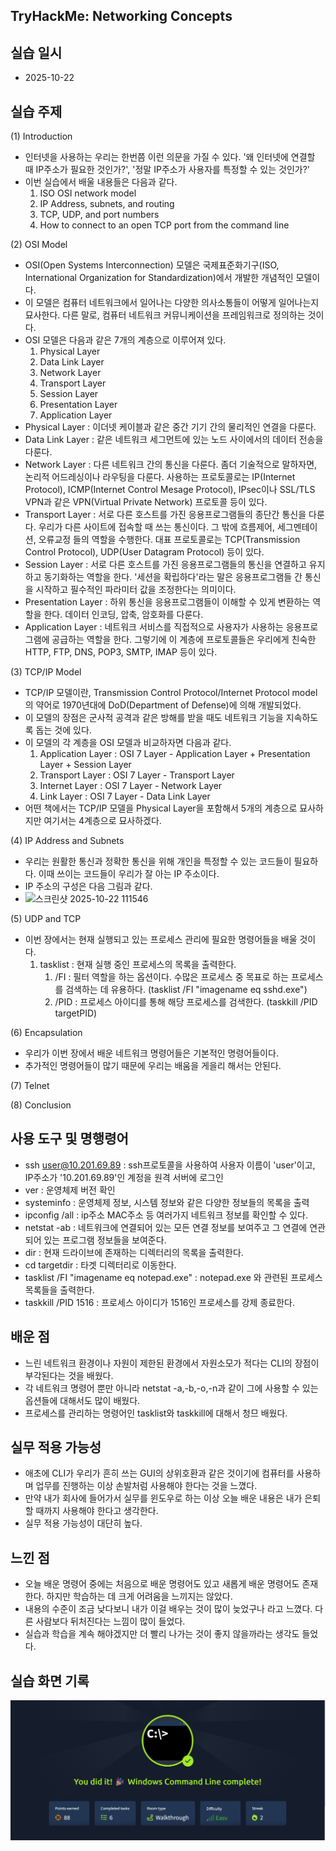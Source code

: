 ## TryHackMe: Networking Concepts


## 실습 일시
 - 2025-10-22


## 실습 주제
(1) Introduction
 - 인터넷을 사용하는 우리는 한번쯤 이런 의문을 가질 수 있다. '왜 인터넷에 연결할 때 IP주소가 필요한 것인가?', '정말 IP주소가 사용자를 특정할 수 있는 것인가?'
 - 이번 실습에서 배울 내용들은 다음과 같다.
   1) ISO OSI network model
   2) IP Address, subnets, and routing
   3) TCP, UDP, and port numbers
   4) How to connect to an open TCP port from the command line
      
(2) OSI Model
 - OSI(Open Systems Interconnection) 모델은 국제표준화기구(ISO, International Organization for Standardization)에서 개발한 개념적인 모델이다.
 - 이 모델은 컴퓨터 네트워크에서 일어나는 다양한 의사소통들이 어떻게 일어나는지 묘사한다. 다른 말로, 컴퓨터 네트워크 커뮤니케이션을 프레임워크로 정의하는 것이다.
 - OSI 모델은 다음과 같은 7개의 계층으로 이루어져 있다.
   1) Physical Layer
   2) Data Link Layer
   3) Network Layer
   4) Transport Layer
   5) Session Layer
   6) Presentation Layer
   7) Application Layer
 - Physical Layer : 이더넷 케이블과 같은 중간 기기 간의 물리적인 연결을 다룬다.
 - Data Link Layer : 같은 네트워크 세그먼트에 있는 노드 사이에서의 데이터 전송을 다룬다.
 - Network Layer : 다른 네트워크 간의 통신을 다룬다. 좀더 기술적으로 말하자면, 논리적 어드레싱이나 라우팅을 다룬다. 사용하는 프로토콜로는 IP(Internet Protocol), ICMP(Internet Control Mesage Protocol), IPsec이나 SSL/TLS VPN과 같은 VPN(Virtual Private Network) 프로토콜 등이 있다.
 - Transport Layer : 서로 다른 호스트를 가진 응용프로그램들의 종단간 통신을 다룬다. 우리가 다른 사이트에 접속할 때 쓰는 통신이다. 그 밖에 흐름제어, 세그멘테이션, 오류교정 들의 역할을 수행한다. 대표 프로토콜로는 TCP(Transmission Control Protocol), UDP(User Datagram Protocol) 등이 있다.
 - Session Layer : 서로 다른 호스트를 가진 응용프로그램들의 통신을 연결하고 유지하고 동기화하는 역할을 한다. '세션을 확립하다'라는 말은 응용프로그램들 간 통신을 시작하고 필수적인 파라미터 값을 조정한다는 의미이다.
 - Presentation Layer : 하위 통신을 응용프로그램들이 이해할 수 있게 변환하는 역할을 한다. 데이터 인코딩, 압축, 암호화를 다룬다.
 - Application Layer : 네트워크 서비스를 직접적으로 사용자가 사용하는 응용프로그램에 공급하는 역할을 한다. 그렇기에 이 계층에 프로토콜들은 우리에게 친숙한 HTTP, FTP, DNS, POP3, SMTP, IMAP 등이 있다.
        
(3) TCP/IP Model
 - TCP/IP 모델이란, Transmission Control Protocol/Internet Protocol model의 약어로 1970년대에 DoD(Department of Defense)에 의해 개발되었다.
 - 이 모델의 장점은 군사적 공격과 같은 방해를 받을 때도 네트워크 기능을 지속하도록 돕는 것에 있다.
 - 이 모델의 각 계층을 OSI 모델과 비교하자면 다음과 같다.
   1) Application Layer : OSI 7 Layer - Application Layer + Presentation Layer + Session Layer
   2) Transport Layer : OSI 7 Layer - Transport Layer
   3) Internet Layer : OSI 7 Layer - Network Layer
   4) Link Layer : OSI 7 Layer - Data Link Layer
 - 어떤 책에서는 TCP/IP 모델을 Physical Layer을 포함해서 5개의 계층으로 묘사하지만 여기서는 4계층으로 묘사하겠다.
 
(4) IP Address and Subnets
 - 우리는 원활한 통신과 정확한 통신을 위해 개인을 특정할 수 있는 코드들이 필요하다. 이때 쓰이는 코드들이 우리가 잘 아는 IP 주소이다.
 - IP 주소의 구성은 다음 그림과 같다.
 - <img width="910" height="415" alt="스크린샷 2025-10-22 111546" src="https://github.com/user-attachments/assets/e02f9420-76bd-4bed-89f3-ef122fa4ec70" />

   
(5) UDP and TCP
 - 이번 장에서는 현재 실행되고 있는 프로세스 관리에 필요한 명령어들을 배울 것이다.
   1) tasklist : 현재 실행 중인 프로세스의 목록을 출력한다.
      1. /FI : 필터 역할을 하는 옵션이다. 수많은 프로세스 중 목표로 하는 프로세스를 검색하는 데 유용하다. (tasklist /FI "imagename eq sshd.exe")
      2. /PID : 프로세스 아이디를 통해 해당 프로세스를 검색한다. (taskkill /PID targetPID)
   
(6) Encapsulation
 - 우리가 이번 장에서 배운 네트워크 명령어들은 기본적인 명령어들이다.
 - 추가적인 명령어들이 많기 때문에 우리는 배움을 게을리 해서는 안된다.

(7) Telnet


(8) Conclusion
   

## 사용 도구 및 명행령어   
 - ssh user@10.201.69.89 : ssh프로토콜을 사용하여 사용자 이름이 'user'이고, IP주소가 '10.201.69.89'인 계정을 원격 서버에 로그인
 - ver : 운영체제 버전 확인
 - systeminfo : 운영체제 정보, 시스템 정보와 같은 다양한 정보들의 목록을 출력
 - ipconfig /all : ip주소 MAC주소 등 여러가지 네트워크 정보를 확인할 수 있다.
 - netstat -ab  : 네트워크에 연결되어 있는 모든 연결 정보를 보여주고 그 연결에 연관되어 있는 프로그램 정보들을 보여준다.
 - dir : 현재 드라이브에 존재하는 디렉터리의 목록을 출력한다.
 - cd targetdir : 타겟 디렉터리로 이동한다.
 - tasklist /FI "imagename eq notepad.exe" : notepad.exe 와 관련된 프로세스 목록들을 출력한다.
 - taskkill /PID 1516 : 프로세스 아이디가 1516인 프로세스를 강제 종료한다.


## 배운 점
 - 느린 네트워크 환경이나 자원이 제한된 환경에서 자원소모가 적다는 CLI의 장점이 부각된다는 것을 배웠다.
 - 각 네트워크 명령어 뿐만 아니라 netstat -a,-b,-o,-n과 같이 그에 사용할 수 있는 옵션들에 대해서도 많이 배웠다.
 - 프로세스를 관리하는 명령어인 tasklist와 taskkill에 대해서 청므 배웠다.


## 실무 적용 가능성
 - 애초에 CLI가 우리가 흔히 쓰는 GUI의 상위호환과 같은 것이기에 컴퓨터를 사용하며 업무를 진행하는 이상 손발처럼 사용해야 한다는 것을 느꼈다.
 - 만약 내가 회사에 들어가서 실무를 윈도우로 하는 이상 오늘 배운 내용은 내가 은퇴할 때까지 사용해야 한다고 생각한다.
 - 실무 적용 가능성이 대단히 높다.


## 느낀 점
 - 오늘 배운 명령어 중에는 처음으로 배운 명령어도 있고 새롭게 배운 명령어도 존재한다. 하지만 학습하는 데 크게 어려움을 느끼지는 않았다.
 - 내용의 수준이 조금 낮다보니 내가 이걸 배우는 것이 많이 늦었구나 라고 느꼈다. 다른 사람보다 뒤처진다는 느낌이 많이 들었다.
 - 실습과 학습을 계속 해야겠지만 더 빨리 나가는 것이 좋지 않을까라는 생각도 들었다.
   
## 실습 화면 기록
![실습 결과](images/Window_Command_Line.png)
